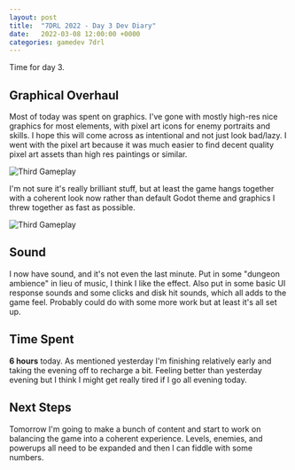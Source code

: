 ```yaml
---
layout: post
title:  "7DRL 2022 - Day 3 Dev Diary"
date:   2022-03-08 12:00:00 +0000
categories: gamedev 7drl
---
```


Time for day 3.

## Graphical Overhaul

Most of today was spent on graphics. I've gone with mostly high-res nice graphics for most elements, with pixel art icons for enemy portraits and skills. I hope this will come across as intentional and not just look bad/lazy. I went with the pixel art because it was much easier to find decent quality pixel art assets than high res paintings or similar.

![Third Gameplay]({{site.url}}/assets/7drl_2022_third_gameplay.png)

I'm not sure it's really brilliant stuff, but at least the game hangs together with a coherent look now rather than default Godot theme and graphics I threw together as fast as possible.

![Third Gameplay]({{site.url}}/assets/7drl_2022_menu.png)

## Sound

I now have sound, and it's not even the last minute. Put in some "dungeon ambience" in lieu of music, I think I like the effect. Also put in some basic UI response sounds and some clicks and disk hit sounds, which all adds to the game feel. Probably could do with some more work but at least it's all set up.

## Time Spent

**6 hours** today. As mentioned yesterday I'm finishing relatively early and taking the evening off to recharge a bit. Feeling better than yesterday evening but I think I might get really tired if I go all evening today.

## Next Steps

Tomorrow I'm going to make a bunch of content and start to work on balancing the game into a coherent experience. Levels, enemies, and powerups all need to be expanded and then I can fiddle with some numbers.
